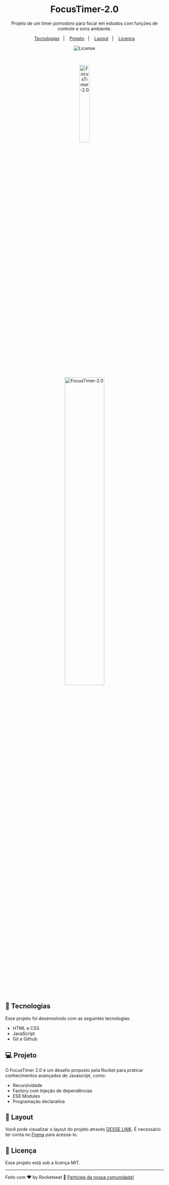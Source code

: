 <h1 align="center"> FocusTimer-2.0 </h1>

<p align="center">
Projeto de um timer pomodoro para focar em estudos com funções de controle e sons ambiente.
</p>

<p align="center">
  <a href="#-tecnologias">Tecnologias</a>&nbsp;&nbsp;&nbsp;|&nbsp;&nbsp;&nbsp;
  <a href="#-projeto">Projeto</a>&nbsp;&nbsp;&nbsp;|&nbsp;&nbsp;&nbsp;
  <a href="#-layout">Layout</a>&nbsp;&nbsp;&nbsp;|&nbsp;&nbsp;&nbsp;
  <a href="#memo-licença">Licença</a>
</p>

<p align="center">
  <img alt="License" src="https://img.shields.io/static/v1?label=license&message=MIT&color=49AA26&labelColor=000000">
</p>

<br>

<p align="center">
  <img alt="FocusTimer-2.0" src="https://i.imgur.com/ZfNvJsG.png" width="25%">
</p>
<p align="center">
  <img alt="FocusTimer-2.0" src="https://i.imgur.com/bcv8z5m.png" width="50%">
</p>

## 🚀 Tecnologias

Esse projeto foi desenvolvido com as seguintes tecnologias:

- HTML e CSS
- JavaScript
- Git e Github

## 💻 Projeto

O FocusTimer 2.0 é um desafio proposto pela Rocket para praticar conhecimentos avançados de Javascript, como:

- Recursividade
- Factory com Injeção de dependências
- ES6 Modules
- Programação declarativa

## 🔖 Layout

Você pode visualizar o layout do projeto através [DESSE LINK](https://www.figma.com/file/BJLCf71DV13iKCAJ7vORoH/Stage-05---Focus-Timer-2.0-(Copy)?node-id=0-1&t=V7jEmScqhFyTvNOA-0). É necessário ter conta no [Figma](https://figma.com) para acessá-lo.

## :memo: Licença

Esse projeto está sob a licença MIT.

---

Feito com ♥ by Rocketseat :wave: [Participe da nossa comunidade!](https://discord.gg/rocketseat)
